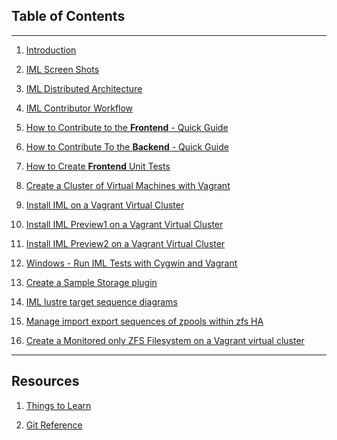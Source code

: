 ## Table of Contents
---
1. [Introduction](Introduction.md)

1. [IML Screen Shots](IML_Screen_Shots.md)

1. [IML Distributed Architecture](IML_Distributed_Architecture.md)

1. [IML Contributor Workflow](IML_Contributor_Workflow.md)

1. [How to Contribute to the **Frontend** - Quick Guide](Contribute_To_Frontend_Quick_Guide.md)

1. [How to Contribute To the **Backend** - Quick Guide](Contribute_To_Backend_Quick_Guide.md)

1. [How to Create **Frontend** Unit Tests](Create_Frontend_Unit_Tests.md)

1. [Create a Cluster of Virtual Machines with Vagrant](https://github.com/intel-hpdd/Vagrantfiles/blob/master/README.md)

1. [Install IML on a Vagrant Virtual Cluster](Installing_IML_on_HPC_Storage_Sandbox.md)

1. [Install IML Preview1 on a Vagrant Virtual Cluster](Install_IML_Preview1_on_a_Cluster.md)

1. [Install IML Preview2 on a Vagrant Virtual Cluster](Install_IML_Preview2_on_a_Cluster.md)

1. [Windows - Run IML Tests with Cygwin and Vagrant](Run_Iml_Tests_Cygwin.md)

1.  [Create a Sample Storage plugin](https://github.com/intel-hpdd/sample-storage-plugin
)

1. [IML lustre target sequence diagrams](IML_Lustre_Target_Sequence_Diagrams.md)

1. [Manage import export sequences of zpools within zfs HA](Managing_Import_Export_Sequences_of_Zpools_within_zfs_HA.md)

1. [Create a Monitored only ZFS Filesystem on a Vagrant virtual cluster](Monitored_Only_ZFS.md)

---
## Resources

1.  [Things to Learn](Things_to_Learn.md)

1.  [Git Reference](Git_Reference.md)
